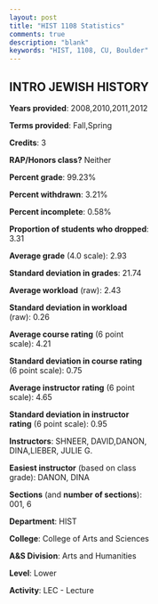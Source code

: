 ```yaml
---
layout: post
title: "HIST 1108 Statistics"
comments: true
description: "blank"
keywords: "HIST, 1108, CU, Boulder"
--- 
```

<head>
<script src="https://ajax.googleapis.com/ajax/libs/jquery/2.1.3/jquery.min.js"></script>
<script src="https://dl.dropboxusercontent.com/s/pc42nxpaw1ea4o9/highcharts.js?dl=0"></script>
<!-- <script src="../assets/js/highcharts.js"></script> -->
<style type="text/css">@font-face {
	font-family: "Bebas Neue";
	src: url(https://www.filehosting.org/file/details/544349/BebasNeue%20Regular.otf) format("opentype");
	}
	h1.Bebas { 
		font-family: "Bebas Neue", Verdana, Tahoma;
	}
</style>
</head>
<body>
	<div id="container" style="float: right; width: 45%; height: 88%; margin-left: 2.5%; margin-right: 2.5%;"></div>
	<script language="JavaScript">
		$(document).ready(function() {
		var chart = {type: 'column'};
		var title = {text: 'Grade Distribution'};
		var xAxis = {categories: ['A','B','C','D','F'],crosshair: true};
		var yAxis = {min: 0,title: {text: 'Percentage'}};
		var tooltip = {headerFormat: '<center><b><span style="font-size:20px">{point.key}</span></b></center>',
		               pointFormat: '<td style="padding:0"><b>{point.y:.1f}%</b></td>',
		               footerFormat: '</table>',shared: true,useHTML: true};
		var plotOptions = {column: {pointPadding: 0.0,borderWidth: 0}};  
		var credits = {enabled: false};var series= [{name: 'Percent',data: [23.98,53.86,17.07,2.85,2.24,]}];
		var json = {};
		json.chart = chart;
		json.title = title;
		json.tooltip = tooltip;
		json.xAxis = xAxis;
		json.yAxis = yAxis;  
		json.series = series;
		json.plotOptions = plotOptions;  
		json.credits = credits;
		$('#container').highcharts(json);
	});
	</script>
</body>
			   
## INTRO JEWISH HISTORY

**Years provided**: 2008,2010,2011,2012

**Terms provided**: Fall,Spring

**Credits**: 3

**RAP/Honors class?** Neither

**Percent grade**: 99.23%

**Percent withdrawn**: 3.21%

**Percent incomplete**: 0.58%

**Proportion of students who dropped**: 3.31

**Average grade** (4.0 scale): 2.93

**Standard deviation in grades**: 21.74

**Average workload** (raw): 2.43

**Standard deviation in workload** (raw): 0.26

**Average course rating** (6 point scale): 4.21

**Standard deviation in course rating** (6 point scale): 0.75

**Average instructor rating** (6 point scale): 4.65

**Standard deviation in instructor rating** (6 point scale): 0.95

**Instructors**: SHNEER, DAVID,DANON, DINA,LIEBER, JULIE G.

**Easiest instructor** (based on class grade): DANON, DINA

**Sections** (and **number of sections**): 001, 6

**Department**: HIST

**College**: College of Arts and Sciences

**A&S Division**: Arts and Humanities

**Level**: Lower

**Activity**: LEC - Lecture